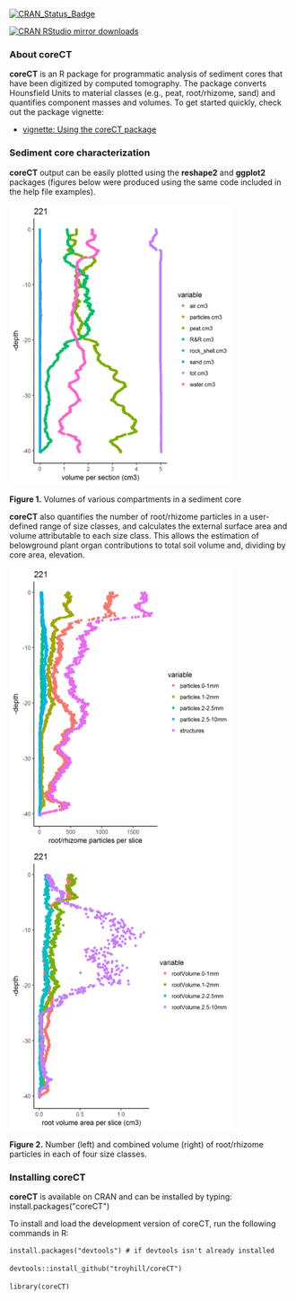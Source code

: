 [![CRAN_Status_Badge](http://www.r-pkg.org/badges/version/coreCT)](https://cran.r-project.org/package=coreCT)

[![CRAN RStudio mirror downloads](http://cranlogs.r-pkg.org/badges/coreCT)](https://cran.r-project.org/package=coreCT)




### About **coreCT**

**coreCT** is an R package for programmatic analysis of sediment cores that have been digitized by computed tomography. The package converts Hounsfield Units to material classes (e.g., peat, root/rhizome, sand) and quantifies component masses and volumes. To get started quickly, check out the package vignette:

  - [vignette: 	Using the coreCT package](https://cran.r-project.org/web/packages/coreCT/vignettes/Using_coreCT.html)


### Sediment core characterization

**coreCT** output can be easily plotted using the **reshape2** and **ggplot2** packages (figures below were produced using the same code included in the help file examples).


<img src="https://raw.githubusercontent.com/troyhill/images/master/221_20160607_Vol.png" width="400" height="500" />


**Figure 1.** Volumes of various compartments in a sediment core



**coreCT** also quantifies the number of root/rhizome particles in a user-defined range of size classes, and calculates the external surface area and volume attributable to each size class. This allows the estimation of belowground plant organ contributions to total soil volume and, dividing by core area, elevation.


<img src="https://raw.githubusercontent.com/troyhill/images/master/221_20160607_Particles.png" width="400" height="500" /> <img src="https://raw.githubusercontent.com/troyhill/images/master/221_20160607_rootVol.png" width="400" height="500" />


**Figure 2.** Number (left) and combined volume (right) of root/rhizome particles in each of four size classes.




### Installing **coreCT**

**coreCT** is available on CRAN and can be installed by typing:
    install.packages("coreCT") 
    

To install and load the development version of coreCT, run the following commands in R:

    install.packages("devtools") # if devtools isn't already installed

    devtools::install_github("troyhill/coreCT")

    library(coreCT)

